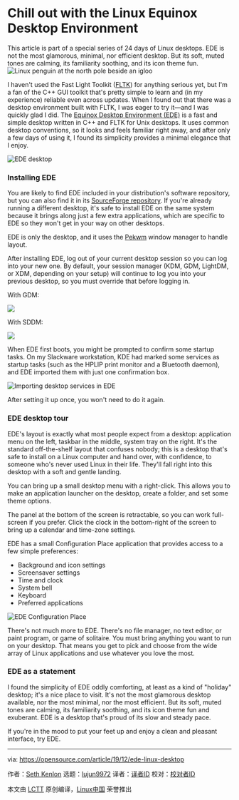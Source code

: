 [#]: collector: (lujun9972)
[#]: translator: (geekpi)
[#]: reviewer: ( )
[#]: publisher: ( )
[#]: url: ( )
[#]: subject: (Chill out with the Linux Equinox Desktop Environment)
[#]: via: (https://opensource.com/article/19/12/ede-linux-desktop)
[#]: author: (Seth Kenlon https://opensource.com/users/seth)

Chill out with the Linux Equinox Desktop Environment
======
This article is part of a special series of 24 days of Linux desktops.
EDE is not the most glamorous, minimal, nor efficient desktop. But its
soft, muted tones are calming, its familiarity soothing, and its icon
theme fun.
![Linux penguin at the north pole beside an igloo][1]

I haven't used the Fast Light Toolkit ([FLTK][2]) for anything serious yet, but I'm a fan of the C++ GUI toolkit that's pretty simple to learn and (in my experience) reliable even across updates. When I found out that there was a desktop environment built with FLTK, I was eager to try it—and I was quickly glad I did. The [Equinox Desktop Environment (EDE)][3] is a fast and simple desktop written in C++ and FLTK for Unix desktops. It uses common desktop conventions, so it looks and feels familiar right away, and after only a few days of using it, I found its simplicity provides a minimal elegance that I enjoy.

![EDE desktop][4]

### Installing EDE

You are likely to find EDE included in your distribution's software repository, but you can also find it in its [SourceForge repository][5]. If you're already running a different desktop, it's safe to install EDE on the same system because it brings along just a few extra applications, which are specific to EDE so they won't get in your way on other desktops.

EDE is only the desktop, and it uses the [Pekwm][6] window manager to handle layout.

After installing EDE, log out of your current desktop session so you can log into your new one. By default, your session manager (KDM, GDM, LightDM, or XDM, depending on your setup) will continue to log you into your previous desktop, so you must override that before logging in.

With GDM:

![][7]

With SDDM:

![][8]

When EDE first boots, you might be prompted to confirm some startup tasks. On my Slackware workstation, KDE had marked some services as startup tasks (such as the HPLIP print monitor and a Bluetooth daemon), and EDE imported them with just one confirmation box.

![Importing desktop services in EDE][9]

After setting it up once, you won't need to do it again.

### EDE desktop tour

EDE's layout is exactly what most people expect from a desktop: application menu on the left, taskbar in the middle, system tray on the right. It's the standard off-the-shelf layout that confuses nobody; this is a desktop that's safe to install on a Linux computer and hand over, with confidence, to someone who's never used Linux in their life. They'll fall right into this desktop with a soft and gentle landing.

You can bring up a small desktop menu with a right-click. This allows you to make an application launcher on the desktop, create a folder, and set some theme options.

The panel at the bottom of the screen is retractable, so you can work full-screen if you prefer. Click the clock in the bottom-right of the screen to bring up a calendar and time-zone settings.

EDE has a small Configuration Place application that provides access to a few simple preferences:

  * Background and icon settings
  * Screensaver settings
  * Time and clock
  * System bell
  * Keyboard
  * Preferred applications



![EDE Configuration Place][10]

There's not much more to EDE. There's no file manager, no text editor, or paint program, or game of solitaire. You must bring anything you want to run on your desktop. That means you get to pick and choose from the wide array of Linux applications and use whatever you love the most.

### EDE as a statement

I found the simplicity of EDE oddly comforting, at least as a kind of "holiday" desktop; it's a nice place to visit. It's not the most glamorous desktop available, nor the most minimal, nor the most efficient. But its soft, muted tones are calming, its familiarity soothing, and its icon theme fun and exuberant. EDE is a desktop that's proud of its slow and steady pace.

If you're in the mood to put your feet up and enjoy a clean and pleasant interface, try EDE.

--------------------------------------------------------------------------------

via: https://opensource.com/article/19/12/ede-linux-desktop

作者：[Seth Kenlon][a]
选题：[lujun9972][b]
译者：[译者ID](https://github.com/译者ID)
校对：[校对者ID](https://github.com/校对者ID)

本文由 [LCTT](https://github.com/LCTT/TranslateProject) 原创编译，[Linux中国](https://linux.cn/) 荣誉推出

[a]: https://opensource.com/users/seth
[b]: https://github.com/lujun9972
[1]: https://opensource.com/sites/default/files/styles/image-full-size/public/lead-images/penguin.igloo_.png?itok=K92O7H6b (Linux penguin at the north pole beside an igloo)
[2]: https://www.fltk.org/
[3]: https://sourceforge.net/projects/ede/
[4]: https://opensource.com/sites/default/files/uploads/advent-ede.jpg (EDE desktop)
[5]: http://ede.sf.net
[6]: https://opensource.com/article/19/12/pekwm-linux-desktop
[7]: https://opensource.com/sites/default/files/advent-gdm_2.jpg
[8]: https://opensource.com/sites/default/files/advent-kdm_1.jpg
[9]: https://opensource.com/sites/default/files/uploads/advent-ede-init.jpg (Importing desktop services in EDE)
[10]: https://opensource.com/sites/default/files/uploads/advent-ede-conf.jpg (EDE Configuration Place)
